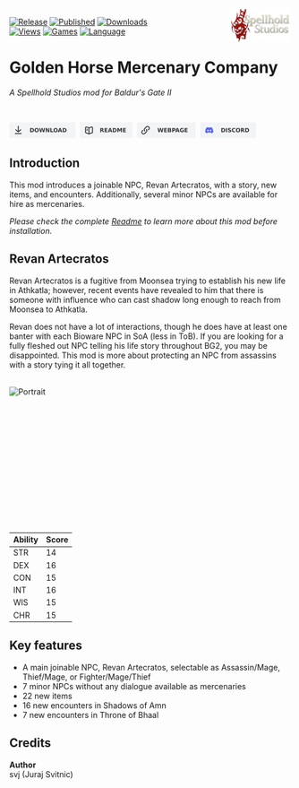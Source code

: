 <picture>
  <source media="(prefers-color-scheme: dark)" srcset="https://raw.githubusercontent.com/Spellhold-Studios/Spellhold-Studios.github.io/main/assets/images/shs-corner-logo.png" />
  <source media="(prefers-color-scheme: light)" srcset="https://raw.githubusercontent.com/Spellhold-Studios/Spellhold-Studios.github.io/main/assets/images/shs-corner-logo.png" />
  <img align="right" alt="SHS logo" src="https://raw.githubusercontent.com/Spellhold-Studios/Spellhold-Studios.github.io/main/assets/images/shs-corner-logo.png" width="22%">
</picture>

[![Release](https://img.shields.io/github/v/release/Spellhold-Studios/Golden-Horse?include_prereleases&color=%2392403a)](https://github.com/Spellhold-Studios/Golden-Horse/releases/latest)
[![Published](https://img.shields.io/github/release-date/Spellhold-Studios/Golden-Horse?display_date=published_at&label=published&color=%2392403a)](https://github.com/Spellhold-Studios/Golden-Horse/releases/latest)
[![Downloads](https://img.shields.io/github/downloads/Spellhold-Studios/Golden-Horse/total?color=%2392403a)](https://github.com/Spellhold-Studios/Golden-Horse/releases)
<br>
[![Views](https://badges.pufler.dev/visits/Spellhold-Studios/Golden-Horse?label=views&color=%2392403a)](https://github.com/Spellhold-Studios/Golden-Horse/releases)
[![Games](https://img.shields.io/badge/games-BG2%20%a0%20BGT-%2392403a)](https://github.com/Spellhold-Studios/Golden-Horse/releases)
[![Language](https://img.shields.io/badge/language-en-%2392403a)](https://github.com/Spellhold-Studios/Golden-Horse/releases)

# Golden Horse Mercenary Company

*A Spellhold Studios mod for Baldur's Gate II*

<br>

[<img alt="Download" src="https://raw.githubusercontent.com/Spellhold-Studios/Spellhold-Studios.github.io/main/assets/buttons/download.svg" height="28">](https://github.com/Spellhold-Studios/Golden-Horse/releases/latest)&nbsp;
[<img alt="Readme" src="https://raw.githubusercontent.com/Spellhold-Studios/Spellhold-Studios.github.io/main/assets/buttons/readme.svg" height="28">](https://spellhold-studios.github.io/readmes/golden-horse/golden_horse_readme.txt)&nbsp;
[<img alt="Webpage" src="https://raw.githubusercontent.com/Spellhold-Studios/Spellhold-Studios.github.io/main/assets/buttons/webpage.svg" height="28">](https://spellhold-studios.github.io/)&nbsp;
[<img alt="Discord" src="https://raw.githubusercontent.com/Spellhold-Studios/Spellhold-Studios.github.io/main/assets/buttons/discord-blue.svg" height="28">](https://discord.gg/pE2Njbdb2a)

## Introduction

This mod introduces a joinable NPC, Revan Artecratos, with a story, new items, and encounters. Additionally, several minor NPCs are available for hire as mercenaries.

*Please check the complete [Readme](https://spellhold-studios.github.io/readmes/golden-horse/golden_horse_readme.txt) to learn more about this mod before installation.*

## Revan Artecratos

Revan Artecratos is a fugitive from Moonsea trying to establish his new life in Athkatla; however, recent events have revealed to him that there is someone with influence who can cast shadow long enough to reach from Moonsea to Athkatla.

Revan does not have a lot of interactions, though he does have at least one banter with each Bioware NPC in SoA (less in ToB). If you are looking for a fully fleshed out NPC telling his life story throughout BG2, you may be disappointed. This mod is more about protecting an NPC from assassins with a story tying it all together.

<br>

<picture>
  <source media="(prefers-color-scheme: dark)" srcset="https://spellhold-studios.github.io/readmes/golden-horse/revan.jpg" />
  <source media="(prefers-color-scheme: light)" srcset="https://spellhold-studios.github.io/readmes/golden-horse/revan.jpg" />
  <img align="left" alt="Portrait" src="https://spellhold-studios.github.io/readmes/golden-horse/revan.jpg" height="260">
</picture>

|  Ability  | Score |
| :-------- | :---- |
| STR       | 14    |
| DEX       | 16    |
| CON       | 15    |
| INT       | 16    |
| WIS       | 15    |
| CHR       | 15    |

## Key features

- A main joinable NPC, Revan Artecratos, selectable as Assassin/Mage, Thief/Mage, or Fighter/Mage/Thief
- 7 minor NPCs without any dialogue available as mercenaries
- 22 new items
- 16 new encounters in Shadows of Amn
- 7 new encounters in Throne of Bhaal

## Credits

<!-- double white space after each credits **Heading** -->

**Author**  
svj (Juraj Svitnic)
